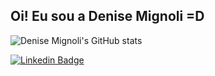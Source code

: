 ## Oi! Eu sou a Denise Mignoli =D 

![Denise Mignoli's GitHub stats](https://github-readme-stats.vercel.app/api?username=denisemignoli&show_icons=true&theme=monokai)
<!--[![Most Used Languages](https://github-readme-stats.vercel.app/api/top-langs/?username=denisemignoli&layout=compact)](https://github.com/denisemignoli/github-readme-stats)-->

[![Linkedin Badge](https://img.shields.io/badge/-Denise%20Mignoli-3366cc?style=flat-square&logo=Linkedin&logoColor=white&link=https://www.linkedin.com/in/denisemignoli/)](https://www.linkedin.com/in/denisemignoli/) 


<!--![Snake animation](https://github.com/rafaballerini/denisemignoli/blob/output/github-contribution-grid-snake.svg)

<!--
**denisemignoli/denisemignoli** is a ✨ _special_ ✨ repository because its `README.md` (this file) appears on your GitHub profile.

Here are some ideas to get you started:

- 🔭 I’m currently working on ...
- 🌱 I’m currently learning ...
- 👯 I’m looking to collaborate on ...
- 🤔 I’m looking for help with ...
- 💬 Ask me about ...
- 📫 How to reach me: ...
- 😄 Pronouns: ...
- ⚡ Fun fact: ...
-->

